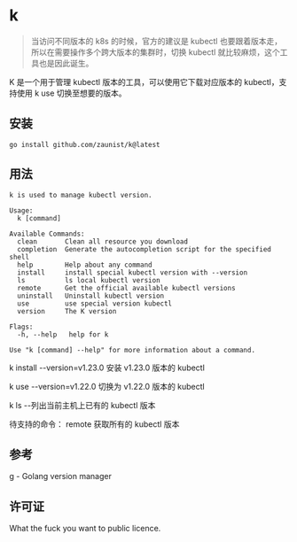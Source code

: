 # k

> 当访问不同版本的 k8s 的时候，官方的建议是 kubectl 也要跟着版本走，所以在需要操作多个跨大版本的集群时，切换 kubectl 就比较麻烦，这个工具也是因此诞生。

K 是一个用于管理 kubectl 版本的工具，可以使用它下载对应版本的 kubectl，支持使用 k use 切换至想要的版本。

## 安装

```
go install github.com/zaunist/k@latest
```

## 用法

```
k is used to manage kubectl version.

Usage:
  k [command]

Available Commands:
  clean       Clean all resource you download
  completion  Generate the autocompletion script for the specified shell
  help        Help about any command
  install     install special kubectl version with --version
  ls          ls local kubectl version
  remote      Get the official available kubectl versions
  uninstall   Uninstall kubectl version
  use         use special version kubectl
  version     The K version

Flags:
  -h, --help   help for k

Use "k [command] --help" for more information about a command.

```

k install --version=v1.23.0  安装 v1.23.0 版本的 kubectl

k use --version=v1.22.0  切换为 v1.22.0 版本的 kubectl

k ls  --列出当前主机上已有的 kubectl 版本

待支持的命令： remote    获取所有的 kubectl 版本

## 参考

[g](https://github.com/voidint/g) - Golang version manager

## 许可证

What the fuck you want to public licence.